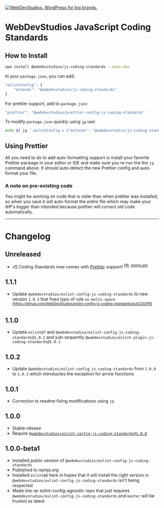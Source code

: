 <a href="https://webdevstudios.com/contact/"><img src="https://webdevstudios.com/wp-content/uploads/2018/04/wds-github-banner.png" alt="WebDevStudios. WordPress for big brands."></a>

# WebDevStudios JavaScript Coding Standards

## How to Install

```bash
npm install @webdevstudios/js-coding-standards --save-dev
```

In your `package.json`, you can add:

```js
"eslintConfig": {
    "extends": "@webdevstudios/js-coding-standards"
}
```

For prettier support, add to `package.json`:

```js
"prettier": "@webdevstudios/prettier-config-js-coding-standards"
```

To modify `package.json` quickly using [`jq`](https://stedolan.github.io/jq/) use:

```bash
echo $( jq '.eslintConfig = {"extends": "@webdevstudios/js-coding-standards"}' package.json ) | jq . > package-tmp.json && mv package-tmp.json package.json && echo $( jq '.prettier = "@webdevstudios/prettier-config-js-coding-standards"' package.json ) | jq . > package-tmp.json && mv package-tmp.json package.json

```

## Using Prettier

All you need to do to add auto-formatting support is install your favorite Prettier package in your editor or IDE and make sure you re-run the the `jq` command above. It should auto-detect the new Prettier config and auto-format your file.

### A note on pre-existing code

You might be working on code that is older than when prettier was installed, so when you save it will auto-format the _entire_ file which may make your diff's bigger than intended because prettier will correct old code automatically.

__________

# Changelog

## Unreleased

- JS Coding Standards now comes with [Prettier](http://prettier.io/) support! <sup>[PR](https://github.com/WebDevStudios/js-coding-standards/pull/12), [npmjs.org](https://www.npmjs.com/package/@webdevstudios/prettier-config-js-coding-standards)</sup>

## 1.1.1

- Update `@webdevstudios/eslint-config-js-coding-standards` to new version `1.0.3` that fixes typo of rule `no-multi-space` <sup>[https://github.com/WebDevStudios/eslint-config-js-coding-standards/pull/23](PR)</sup>

## 1.1.0

- Update `eslint@7` and `@webdevstudios/eslint-config-js-coding-standards@1.0.2` and sub-sequently `@webdevstudios/eslint-plugin-js-coding-standards@1.0.1`

## 1.0.2

- Update `@webdevstudios/eslint-config-js-coding-standards` from `1.0.0` to `1.0.1` which introductes the exception for arrow functions

## 1.0.1

- Correction to readme fixing modifications using `jq`

## 1.0.0

- Stable release
- Require [`@webdevstudios/eslint-config-js-coding-standards@1.0.0`](https://github.com/WebDevStudios/eslint-config-js-coding-standards/tree/1.0.0)

## 1.0.0-beta1

- Installed public version of `@webdevstudios/eslint-config-js-coding-standards`
- Published to npmjs.org
- Installed `eslint@6` here in hopes that it will install the right version in `@webdevstudios/eslint-config-js-coding-standards` isn't being respected
- Made into an eslint-config-agnostic repo that just requires `@webdevstudios/eslint-config-js-coding-standards` and `master` will be trusted as latest
